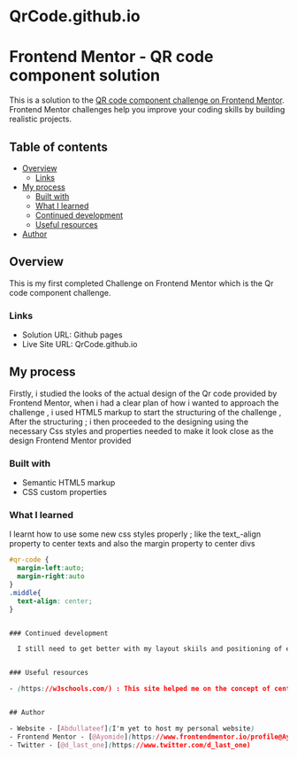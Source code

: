 # QrCode.github.io
# Frontend Mentor - QR code component solution

This is a solution to the [QR code component challenge on Frontend Mentor](https://www.frontendmentor.io/challenges/qr-code-component-iux_sIO_H). Frontend Mentor challenges help you improve your coding skills by building realistic projects. 

## Table of contents

- [Overview](#overview)
  - [Links](#links)
- [My process](#my-process)
  - [Built with](#built-with)
  - [What I learned](#what-i-learned)
  - [Continued development](#continued-development)
  - [Useful resources](#useful-resources)
- [Author](#author)



## Overview
This is my first completed Challenge on Frontend Mentor which is the Qr code component challenge.



### Links

- Solution URL: Github pages
- Live Site URL: QrCode.github.io

## My process
Firstly, i studied the looks of the actual design of the Qr code provided by Frontend Mentor, when i had a clear plan of how i wanted to approach the challenge , i used HTML5 markup to start the structuring of the challenge , After the structuring ; i then proceeded to the designing using the necessary Css styles and properties needed to make it look close as the design Frontend Mentor provided

### Built with

- Semantic HTML5 markup
- CSS custom properties


### What I learned

I learnt how to use some new css styles properly ; like the text_-align property to center texts and also the margin property to center divs


```css
#qr-code {
  margin-left:auto;
  margin-right:auto
}
.middle{
  text-align: center;
}


### Continued development

  I still need to get better with my layout skiils and positioning of elements 


### Useful resources

- (https://w3schools.com/) : This site helped me on the concept of centering divs and also making my texts aligning to the center.


## Author

- Website - [Abdullateef](I'm yet to host my personal website)
- Frontend Mentor - [@Ayomide](https://www.frontendmentor.io/profile@Ayomide)
- Twitter - [@d_last_one](https://www.twitter.com/d_last_one)


